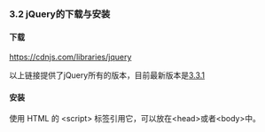 ### **3.2 jQuery的下载与安装**

#### 下载

https://cdnjs.com/libraries/jquery

以上链接提供了jQuery所有的版本，目前最新版本是[3.3.1](https://cdnjs.cloudflare.com/ajax/libs/jquery/3.3.1/jquery.js)

#### 安装

使用 HTML 的 &lt;script&gt; 标签引用它，可以放在&lt;head&gt;或者&lt;body&gt;中。

